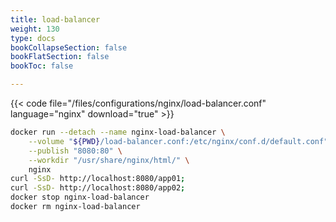 ```yaml
---
title: load-balancer
weight: 130
type: docs
bookCollapseSection: false
bookFlatSection: false
bookToc: false

---
```


{{< code file="/files/configurations/nginx/load-balancer.conf" language="nginx" download="true" >}}

```bash
docker run --detach --name nginx-load-balancer \
    --volume "${PWD}/load-balancer.conf:/etc/nginx/conf.d/default.conf" \
    --publish "8080:80" \
    --workdir "/usr/share/nginx/html/" \
    nginx
curl -SsD- http://localhost:8080/app01;
curl -SsD- http://localhost:8080/app02;
docker stop nginx-load-balancer
docker rm nginx-load-balancer
```
